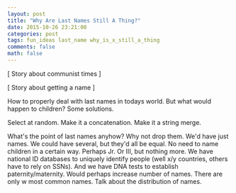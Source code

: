 ```yaml
---
layout: post
title: "Why Are Last Names Still A Thing?"
date: 2015-10-26 23:21:00
categories: post
tags: fun_ideas last_name why_is_x_still_a_thing
comments: false
math: false
---
```

[ Story about communist times ]

[ Story about getting a name ]

How to properly deal with last names in todays world. But what would happen to children? Some solutions.

Select at random.
Make it a concatenation.
Make it a string merge.

What's the point of last names anyhow? Why not drop them. We'd have just names. We could have several, but they'd all be equal. No need to name children in a certain way. Perhaps Jr. Or III, but nothing more. We have national ID databases to uniquely identify people (well x/y countries, others have to rely on SSNs). And we have DNA tests to establish paternity/maternity. Would perhaps increase number of names. There are only w most common names. Talk about the distribution of names.
